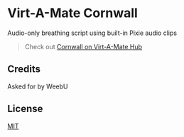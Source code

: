 # Virt-A-Mate Cornwall

Audio-only breathing script using built-in Pixie audio clips

> Check out [Cornwall on Virt-A-Mate Hub](https://hub.virtamate.com/resources/cornwall.106/)

## Credits

Asked for by WeebU

## License

[MIT](LICENSE.md)
